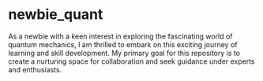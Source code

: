 # newbie_quant
As a newbie with a keen interest in exploring the fascinating world of quantum mechanics, I am thrilled to embark on this exciting journey of learning and skill development. My primary goal for this repository is to create a nurturing space for collaboration and seek guidance under experts and enthusiasts.
